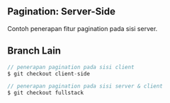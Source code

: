 ## Pagination: Server-Side
Contoh penerapan fitur pagination pada sisi server.

## Branch Lain
~~~js
// penerapan pagination pada sisi client
$ git checkout client-side

// penerapan pagination pada sisi server & client
$ git checkout fullstack
~~~